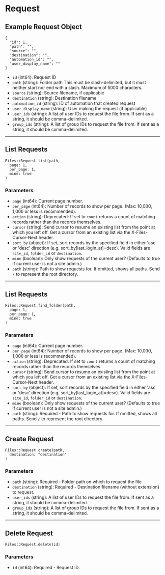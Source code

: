 # Request

## Example Request Object

```
{
  "id": 1,
  "path": "",
  "source": "",
  "destination": "",
  "automation_id": "",
  "user_display_name": ""
}
```

* `id` (int64): Request ID
* `path` (string): Folder path This must be slash-delimited, but it must neither start nor end with a slash. Maximum of 5000 characters.
* `source` (string): Source filename, if applicable
* `destination` (string): Destination filename
* `automation_id` (string): ID of automation that created request
* `user_display_name` (string): User making the request (if applicable)
* `user_ids` (string): A list of user IDs to request the file from. If sent as a string, it should be comma-delimited.
* `group_ids` (string): A list of group IDs to request the file from. If sent as a string, it should be comma-delimited.


---

## List Requests

```
Files::Request.list(path, 
  page: 1, 
  per_page: 1, 
  mine: true
)
```

### Parameters

* `page` (int64): Current page number.
* `per_page` (int64): Number of records to show per page.  (Max: 10,000, 1,000 or less is recommended).
* `action` (string): Deprecated: If set to `count` returns a count of matching records rather than the records themselves.
* `cursor` (string): Send cursor to resume an existing list from the point at which you left off.  Get a cursor from an existing list via the X-Files-Cursor-Next header.
* `sort_by` (object): If set, sort records by the specified field in either 'asc' or 'desc' direction (e.g. sort_by[last_login_at]=desc). Valid fields are `site_id`, `folder_id` or `destination`.
* `mine` (boolean): Only show requests of the current user?  (Defaults to true if current user is not a site admin.)
* `path` (string): Path to show requests for.  If omitted, shows all paths. Send `/` to represent the root directory.


---

## List Requests

```
Files::Request.find_folder(path, 
  page: 1, 
  per_page: 1, 
  mine: true
)
```

### Parameters

* `page` (int64): Current page number.
* `per_page` (int64): Number of records to show per page.  (Max: 10,000, 1,000 or less is recommended).
* `action` (string): Deprecated: If set to `count` returns a count of matching records rather than the records themselves.
* `cursor` (string): Send cursor to resume an existing list from the point at which you left off.  Get a cursor from an existing list via the X-Files-Cursor-Next header.
* `sort_by` (object): If set, sort records by the specified field in either 'asc' or 'desc' direction (e.g. sort_by[last_login_at]=desc). Valid fields are `site_id`, `folder_id` or `destination`.
* `mine` (boolean): Only show requests of the current user?  (Defaults to true if current user is not a site admin.)
* `path` (string): Required - Path to show requests for.  If omitted, shows all paths. Send `/` to represent the root directory.


---

## Create Request

```
Files::Request.create(path, 
  destination: "destination"
)
```

### Parameters

* `path` (string): Required - Folder path on which to request the file.
* `destination` (string): Required - Destination filename (without extension) to request.
* `user_ids` (string): A list of user IDs to request the file from. If sent as a string, it should be comma-delimited.
* `group_ids` (string): A list of group IDs to request the file from. If sent as a string, it should be comma-delimited.


---

## Delete Request

```
Files::Request.delete(id)
```

### Parameters

* `id` (int64): Required - Request ID.
